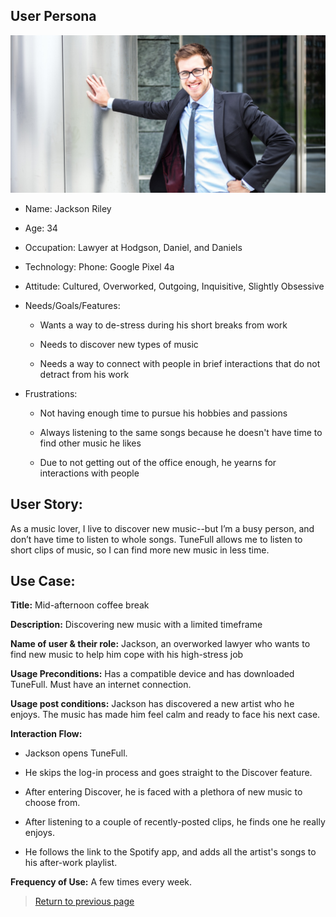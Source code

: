## User Persona

![Jackson](../img/man-persona.jpg)

* Name: Jackson Riley

* Age: 34

* Occupation: Lawyer at Hodgson, Daniel, and Daniels

* Technology: Phone: Google Pixel 4a 

* Attitude: Cultured, Overworked, Outgoing, Inquisitive, Slightly Obsessive

* Needs/Goals/Features: 

    * Wants a way to de-stress during his short breaks from work
    
    * Needs to discover new types of music
    
    * Needs a way to connect with people in brief interactions that do not detract from his work

* Frustrations:

    * Not having enough time to pursue his hobbies and passions
    
    * Always listening to the same songs because he doesn't have time to find other music he likes
    
    * Due to not getting out of the office enough, he yearns for interactions with people 

## User Story:

As a music lover, I live to discover new music--but I’m a busy person, and don’t have time to listen to whole songs. TuneFull allows me to listen to short clips of music, so I can find more new music in less time.

## Use Case:

**Title:** Mid-afternoon coffee break

**Description:** Discovering new music with a limited timeframe

**Name of user & their role:** Jackson, an overworked lawyer who wants to find new music to help him cope with his high-stress job

**Usage Preconditions:** Has a compatible device and has downloaded TuneFull. Must have an internet connection.

**Usage post conditions:** Jackson has discovered a new artist who he enjoys. The music has made him feel calm and ready to face his next case.

**Interaction Flow:**

   * Jackson opens TuneFull. 
   
   * He skips the log-in process and goes straight to the Discover feature.
   
   * After entering Discover, he is faced with a plethora of new music to choose from.
   
   * After listening to a couple of recently-posted clips, he finds one he really enjoys.
   
   * He follows the link to the Spotify app, and adds all the artist's songs to his after-work playlist.

**Frequency of Use:** A few times every week.

> [Return to previous page](../index.md)



